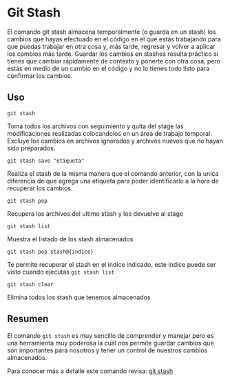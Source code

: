 # Git Stash

El comando git stash almacena temporalmente (o guarda en un stash) los cambios que hayas efectuado en el código en el que estás trabajando para que puedas trabajar en otra cosa y, más tarde, regresar y volver a aplicar los cambios más tarde. Guardar los cambios en stashes resulta práctico si tienes que cambiar rápidamente de contexto y ponerte con otra cosa, pero estás en medio de un cambio en el código y no lo tienes todo listo para confirmar los cambios.

## Uso

`git stash`

Toma todos los archivos con seguimiento y quita del stage las modificaciones realizadas colocandolos en un área de trabajo temporal. Excluye los cambios en archivos ignorados y archivos nuevos que no hayan sido preparados. 

`git stash save "etiqueta"`

Realiza el stash de la misma manera que el comando anterior, con la unica diferencia de que agrega una etiqueta para poder identificarlo a la hora de recuperar los cambios.

`git stash pop`

Recupera los archivos del ultimo stash y los devuelve al stage

`git stash list`

Muestra el listado de los stash almacenados

`git stash pop stash@{indice}`

Te permite recuperar el stash en el indice indicado, este indice puede ser visto cuando ejecutas `git stash list`

`git stash clear`

Elimina todos los stash que tenemos almacenados

## Resumen
El comando `git stash` es muy sencillo de comprender y manejar pero es una herramienta muy poderosa la cual nos permite guardar cambios que son importantes para nosotros y tener un control de nuestros cambios almacenados.

Para conocer más a detalle este comando revisa: [git stash](https://www.atlassian.com/es/git/tutorials/saving-changes/git-stash)